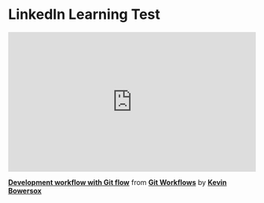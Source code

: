 <h1>LinkedIn Learning Test</H1>

<div style="position:relative;height:0;padding-bottom:56.25%"><iframe width="640" height="360" src="https://www.linkedin.com/learning/embed/git-workflows/development-workflow-with-git-flow?autoplay=false&claim=AQFeadYe85hj9gAAAYGR65HH0xkEab3SDw8KzdxdAQ5QQfsLfxj5mKsYcxHVEAXe28M4rOUgYlLwfGQaFVd3zSD77wCq5jQ5v0y_YKHFZDt5l7MBdwst_KbwUhZXJarzDx8KR8Rym97NGcx8fw5gR_zRqa8chhK5jjWsFVQN_vrqQ7RegEw7ao3hKrfIGpG1zCvGPvrf-dvHuAejq7uGhYD5_YDG4lqJYkSZO6gJDandg3QXPU11txPglQ2AZI7IXKiJRCXDXSuM7z4tZo4auCNN9diK4ZcVPasyX273H0ATequCJ3Jmj5YyLniyAj9lMwGBDdRItZyxPqkvqdMfpOXutlXSBSbZ8iAEpAnjps0w9nupFAx72h5pYs2ygq_9G3EyWTGW-VEnDwRAw1pAS6JvV-G5x9OWuF-vPhx7HuX8x2T_pHp2jM0q9ic_GJvoRBSY_U8f6Le-Hh44kcQ2fWe3M3nuGzb1HyDeXDQZR6B8FVyqQX9aGE6cWIV9LEsz75USfVaz5BIgYT06IJQlEnvqmhbCW_zYek4p2AgCui3Ov7aLjBlW-etkEYCfHFtXNHb1GeGZndELTJbfSU0ztQ0CzCrQsyTMMH0x6_l2qbQFpJpb_EbBaHjrm_tQ-bUmd7FdA79jHdBsAkU8Oy08O4JF2j9nyBgik7e11lIaruWDxELDATnKOS75x21Sj2OyGGqNQ3pwYqKyEKwvhEWfnl-2aONTkSJmGOXPXYeZTstlfsnzVFBkLyy2Pb9KE6jbrceg8IA7Pg4fwiG5KSBnoI91dXGkLqkvpQTWX5VfH-EtB2yUtkcsGAsjIZqD3m5OPgotwev0PgM4i8qJMMuOD-8-bDVdgGnisCE8-v4IJXJpaZDXAHs3MP78iRE1R-KXDgqZHIOofPkmRD7JTUzcErTxUwKRT9CeUb4Z5mouhQVuNutzMjkDQcFCoY4xD4WlYViY3Ur1UDbn6btfVGLzraqk0l7r2lG-13qm3qsMWd8MVpXe6ooCmig508g_UTYo5LxQKKLz_p7Nef5uFNKjnU85iK0xX9Uovnfmman1hjJ8T5LiUP_HHqleczkwYPHbXvZDmSdvdDGpKB66ilyV2vk2WP8t_h90cmLdnY1CKUwVRJoNNNE9SOa_-uDuPBDtvbsCnJx3B2qSk-GWVEdBhawriuCTKxt0GI3a29Db0XuchFOjmP1LLAcybA&lipi=urn%3Ali%3Apage%3Ad_learning_content%3B%2B4zGqNcQQlmK40jFQeJFSQ%3D%3D&licu" mozallowfullscreen="true" webkitallowfullscreen="true" allowfullscreen="true" frameborder="0" style="position:absolute;width:100%;height:100%;left:0"></iframe></div><p><strong><a href="https://www.linkedin.com/learning/git-workflows/development-workflow-with-git-flow?trk=embed_lil">Development workflow with Git flow</a></strong> from <strong><a href="https://www.linkedin.com/learning/git-workflows?trk=embed_lil">Git Workflows</a></strong> by <strong><a href="https://www.linkedin.com/learning/instructors/kevin-bowersox?trk=embed_lil">Kevin Bowersox</a></strong></p>
